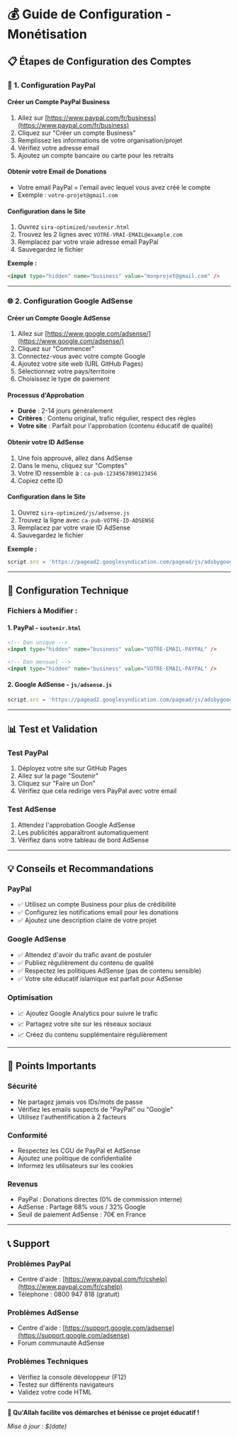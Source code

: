# 💰 Guide de Configuration - Monétisation

## 📋 Étapes de Configuration des Comptes

### 🏦 1. Configuration PayPal

#### **Créer un Compte PayPal Business**
1. Allez sur [https://www.paypal.com/fr/business](https://www.paypal.com/fr/business)
2. Cliquez sur "Créer un compte Business"
3. Remplissez les informations de votre organisation/projet
4. Vérifiez votre adresse email
5. Ajoutez un compte bancaire ou carte pour les retraits

#### **Obtenir votre Email de Donations**
- Votre email PayPal = l'email avec lequel vous avez créé le compte
- Exemple : `votre-projet@gmail.com`

#### **Configuration dans le Site**
1. Ouvrez `sira-optimized/soutenir.html`
2. Trouvez les 2 lignes avec `VOTRE-VRAI-EMAIL@example.com`
3. Remplacez par votre vraie adresse email PayPal
4. Sauvegardez le fichier

**Exemple :**
```html
<input type="hidden" name="business" value="monprojet@gmail.com" />
```

---

### 🌐 2. Configuration Google AdSense

#### **Créer un Compte Google AdSense**
1. Allez sur [https://www.google.com/adsense/](https://www.google.com/adsense/)
2. Cliquez sur "Commencer"
3. Connectez-vous avec votre compte Google
4. Ajoutez votre site web (URL GitHub Pages)
5. Sélectionnez votre pays/territoire
6. Choisissez le type de paiement

#### **Processus d'Approbation**
- **Durée** : 2-14 jours généralement
- **Critères** : Contenu original, trafic régulier, respect des règles
- **Votre site** : Parfait pour l'approbation (contenu éducatif de qualité)

#### **Obtenir votre ID AdSense**
1. Une fois approuvé, allez dans AdSense
2. Dans le menu, cliquez sur "Comptes"
3. Votre ID ressemble à : `ca-pub-1234567890123456`
4. Copiez cette ID

#### **Configuration dans le Site**
1. Ouvrez `sira-optimized/js/adsense.js`
2. Trouvez la ligne avec `ca-pub-VOTRE-ID-ADSENSE`
3. Remplacez par votre vraie ID AdSense
4. Sauvegardez le fichier

**Exemple :**
```javascript
script.src = 'https://pagead2.googlesyndication.com/pagead/js/adsbygoogle.js?client=ca-pub-1234567890123456';
```

---

## 🔧 Configuration Technique

### **Fichiers à Modifier :**

#### 1. PayPal - `soutenir.html`
```html
<!-- Don unique -->
<input type="hidden" name="business" value="VOTRE-EMAIL-PAYPAL" />

<!-- Don mensuel -->
<input type="hidden" name="business" value="VOTRE-EMAIL-PAYPAL" />
```

#### 2. Google AdSense - `js/adsense.js`
```javascript
script.src = 'https://pagead2.googlesyndication.com/pagead/js/adsbygoogle.js?client=VOTRE-ID-ADSENSE';
```

---

## 📊 Test et Validation

### **Test PayPal**
1. Déployez votre site sur GitHub Pages
2. Allez sur la page "Soutenir"
3. Cliquez sur "Faire un Don"
4. Vérifiez que cela redirige vers PayPal avec votre email

### **Test AdSense**
1. Attendez l'approbation Google AdSense
2. Les publicités apparaîtront automatiquement
3. Vérifiez dans votre tableau de bord AdSense

---

## 💡 Conseils et Recommandations

### **PayPal**
- ✅ Utilisez un compte Business pour plus de crédibilité
- ✅ Configurez les notifications email pour les donations
- ✅ Ajoutez une description claire de votre projet

### **Google AdSense**
- ✅ Attendez d'avoir du trafic avant de postuler
- ✅ Publiez régulièrement du contenu de qualité
- ✅ Respectez les politiques AdSense (pas de contenu sensible)
- ✅ Votre site éducatif islamique est parfait pour AdSense

### **Optimisation**
- 📈 Ajoutez Google Analytics pour suivre le trafic
- 📈 Partagez votre site sur les réseaux sociaux
- 📈 Créez du contenu supplémentaire régulièrement

---

## 🚨 Points Importants

### **Sécurité**
- Ne partagez jamais vos IDs/mots de passe
- Vérifiez les emails suspects de "PayPal" ou "Google"
- Utilisez l'authentification à 2 facteurs

### **Conformité**
- Respectez les CGU de PayPal et AdSense
- Ajoutez une politique de confidentialité
- Informez les utilisateurs sur les cookies

### **Revenus**
- PayPal : Donations directes (0% de commission interne)
- AdSense : Partage 68% vous / 32% Google
- Seuil de paiement AdSense : 70€ en France

---

## 📞 Support

### **Problèmes PayPal**
- Centre d'aide : [https://www.paypal.com/fr/cshelp](https://www.paypal.com/fr/cshelp)
- Téléphone : 0800 947 818 (gratuit)

### **Problèmes AdSense**
- Centre d'aide : [https://support.google.com/adsense](https://support.google.com/adsense)
- Forum communauté AdSense

### **Problèmes Techniques**
- Vérifiez la console développeur (F12)
- Testez sur différents navigateurs
- Validez votre code HTML

---

**🤲 Qu'Allah facilite vos démarches et bénisse ce projet éducatif !**

*Mise à jour : $(date)*

